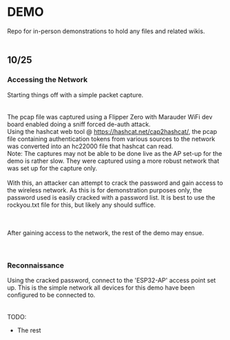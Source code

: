 # DEMO
Repo for in-person demonstrations to hold any files and related wikis.
<br/><br/>
## 10/25
### Accessing the Network
Starting things off with a simple packet capture.\
<br/><br/>
The pcap file was captured using a Flipper Zero with Marauder WiFi dev board enabled doing a sniff forced de-auth attack.\
Using the hashcat web tool @ https://hashcat.net/cap2hashcat/, the pcap file containing authentication tokens from various sources to the network was converted into an hc22000 file that hashcat can read.\
Note: The captures may not be able to be done live as the AP set-up for the demo is rather slow. They were captured using a more robust network that was set up for the capture only. 
<br/><br/>
With this, an attacker can attempt to crack the password and gain access to the wireless network. As this is for demonstration purposes only, the password used is easily cracked with a password list. It is best to use the rockyou.txt file for this, but likely any should suffice.\
<br/><br/>

After gaining access to the network, the rest of the demo may ensue.\
<br/><br/>
### Reconnaissance
Using the cracked password, connect to the 'ESP32-AP' access point set up. This is the simple network all devices for this demo have been configured to be connected to.\
<br/><br/>
TODO:
* The rest
  
